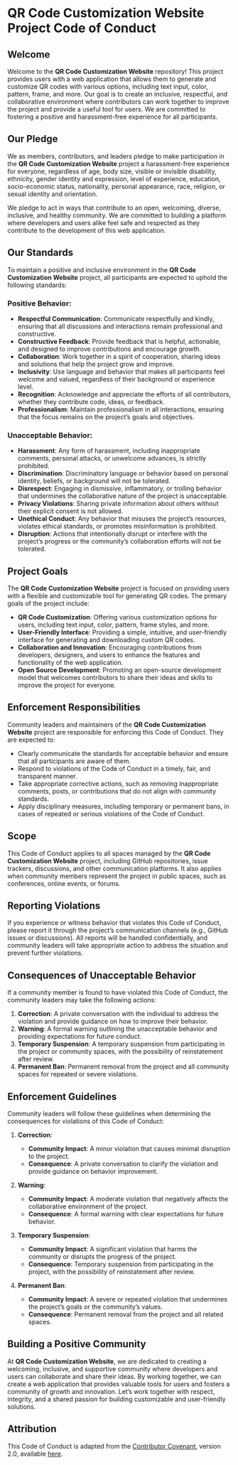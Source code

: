 # QR Code Customization Website Project Code of Conduct

## Welcome

Welcome to the **QR Code Customization Website** repository! This project provides users with a web application that allows them to generate and customize QR codes with various options, including text input, color, pattern, frame, and more. Our goal is to create an inclusive, respectful, and collaborative environment where contributors can work together to improve the project and provide a useful tool for users. We are committed to fostering a positive and harassment-free experience for all participants.

## Our Pledge

We as members, contributors, and leaders pledge to make participation in the **QR Code Customization Website** project a harassment-free experience for everyone, regardless of age, body size, visible or invisible disability, ethnicity, gender identity and expression, level of experience, education, socio-economic status, nationality, personal appearance, race, religion, or sexual identity and orientation.

We pledge to act in ways that contribute to an open, welcoming, diverse, inclusive, and healthy community. We are committed to building a platform where developers and users alike feel safe and respected as they contribute to the development of this web application.

## Our Standards

To maintain a positive and inclusive environment in the **QR Code Customization Website** project, all participants are expected to uphold the following standards:

### Positive Behavior:
- **Respectful Communication**: Communicate respectfully and kindly, ensuring that all discussions and interactions remain professional and constructive.
- **Constructive Feedback**: Provide feedback that is helpful, actionable, and designed to improve contributions and encourage growth.
- **Collaboration**: Work together in a spirit of cooperation, sharing ideas and solutions that help the project grow and improve.
- **Inclusivity**: Use language and behavior that makes all participants feel welcome and valued, regardless of their background or experience level.
- **Recognition**: Acknowledge and appreciate the efforts of all contributors, whether they contribute code, ideas, or feedback.
- **Professionalism**: Maintain professionalism in all interactions, ensuring that the focus remains on the project’s goals and objectives.

### Unacceptable Behavior:
- **Harassment**: Any form of harassment, including inappropriate comments, personal attacks, or unwelcome advances, is strictly prohibited.
- **Discrimination**: Discriminatory language or behavior based on personal identity, beliefs, or background will not be tolerated.
- **Disrespect**: Engaging in dismissive, inflammatory, or trolling behavior that undermines the collaborative nature of the project is unacceptable.
- **Privacy Violations**: Sharing private information about others without their explicit consent is not allowed.
- **Unethical Conduct**: Any behavior that misuses the project’s resources, violates ethical standards, or promotes misinformation is prohibited.
- **Disruption**: Actions that intentionally disrupt or interfere with the project’s progress or the community’s collaboration efforts will not be tolerated.

## Project Goals

The **QR Code Customization Website** project is focused on providing users with a flexible and customizable tool for generating QR codes. The primary goals of the project include:

- **QR Code Customization**: Offering various customization options for users, including text input, color, pattern, frame styles, and more.
- **User-Friendly Interface**: Providing a simple, intuitive, and user-friendly interface for generating and downloading custom QR codes.
- **Collaboration and Innovation**: Encouraging contributions from developers, designers, and users to enhance the features and functionality of the web application.
- **Open Source Development**: Promoting an open-source development model that welcomes contributors to share their ideas and skills to improve the project for everyone.

## Enforcement Responsibilities

Community leaders and maintainers of the **QR Code Customization Website** project are responsible for enforcing this Code of Conduct. They are expected to:

- Clearly communicate the standards for acceptable behavior and ensure that all participants are aware of them.
- Respond to violations of the Code of Conduct in a timely, fair, and transparent manner.
- Take appropriate corrective actions, such as removing inappropriate comments, posts, or contributions that do not align with community standards.
- Apply disciplinary measures, including temporary or permanent bans, in cases of repeated or serious violations of the Code of Conduct.

## Scope

This Code of Conduct applies to all spaces managed by the **QR Code Customization Website** project, including GitHub repositories, issue trackers, discussions, and other communication platforms. It also applies when community members represent the project in public spaces, such as conferences, online events, or forums.

## Reporting Violations

If you experience or witness behavior that violates this Code of Conduct, please report it through the project’s communication channels (e.g., GitHub issues or discussions). All reports will be handled confidentially, and community leaders will take appropriate action to address the situation and prevent further violations.

## Consequences of Unacceptable Behavior

If a community member is found to have violated this Code of Conduct, the community leaders may take the following actions:

1. **Correction**: A private conversation with the individual to address the violation and provide guidance on how to improve their behavior.
2. **Warning**: A formal warning outlining the unacceptable behavior and providing expectations for future conduct.
3. **Temporary Suspension**: A temporary suspension from participating in the project or community spaces, with the possibility of reinstatement after review.
4. **Permanent Ban**: Permanent removal from the project and all community spaces for repeated or severe violations.

## Enforcement Guidelines

Community leaders will follow these guidelines when determining the consequences for violations of this Code of Conduct:

1. **Correction**:
   - **Community Impact**: A minor violation that causes minimal disruption to the project.
   - **Consequence**: A private conversation to clarify the violation and provide guidance on behavior improvement.

2. **Warning**:
   - **Community Impact**: A moderate violation that negatively affects the collaborative environment of the project.
   - **Consequence**: A formal warning with clear expectations for future behavior.

3. **Temporary Suspension**:
   - **Community Impact**: A significant violation that harms the community or disrupts the progress of the project.
   - **Consequence**: Temporary suspension from participating in the project, with the possibility of reinstatement after review.

4. **Permanent Ban**:
   - **Community Impact**: A severe or repeated violation that undermines the project’s goals or the community’s values.
   - **Consequence**: Permanent removal from the project and all related spaces.

## Building a Positive Community

At **QR Code Customization Website**, we are dedicated to creating a welcoming, inclusive, and supportive community where developers and users can collaborate and share their ideas. By working together, we can create a web application that provides valuable tools for users and fosters a community of growth and innovation. Let’s work together with respect, integrity, and a shared passion for building customizable and user-friendly solutions.

## Attribution

This Code of Conduct is adapted from the [Contributor Covenant](https://www.contributor-covenant.org), version 2.0, available [here](https://www.contributor-covenant.org/version/2/0/code_of_conduct.html).

